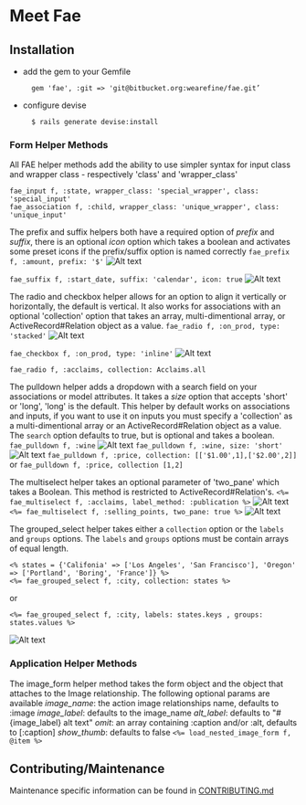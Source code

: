 # Meet Fae

## Installation

* add the gem to your Gemfile

		gem 'fae', :git => 'git@bitbucket.org:wearefine/fae.git’

* configure devise

		$ rails generate devise:install



### Form Helper Methods

All FAE helper methods add the ability to use simpler syntax for input class and wrapper class - respectively 'class' and 'wrapper_class'
```
fae_input f, :state, wrapper_class: 'special_wrapper', class: 'special_input'
fae_association f, :child, wrapper_class: 'unique_wrapper', class: 'unique_input'
```

The prefix and suffix helpers both have a required option of *prefix* and *suffix*, there is an optional *icon* option which takes a boolean and activates some preset icons if the prefix/suffix option is named correctly
`fae_prefix f, :amount, prefix: '$'`
![Alt text](http://www.afinesite.com/fae/fae_prefix.jpg)

`fae_suffix f, :start_date, suffix: 'calendar', icon: true`
![Alt text](http://www.afinesite.com/fae/fae_suffix.jpg)

The radio and checkbox helper allows for an option to align it vertically or horizontally, the default is vertical. It also works for associations with an optional 'collection' option that takes an array, multi-dimentional array, or ActiveRecord#Relation object as a value.
`fae_radio f, :on_prod, type: 'stacked'`
![Alt text](http://www.afinesite.com/fae/fae_radio_stacked.png)

`fae_checkbox f, :on_prod, type: 'inline'`
![Alt text](http://www.afinesite.com/fae/fae_radio_inline.png)

`fae_radio f, :acclaims, collection: Acclaims.all`

The pulldown helper adds a dropdown with a search field on your associations or model attributes. It takes a *size* option that accepts 'short' or 'long', 'long' is the default. This helper by default works on associations and inputs, if you want to use it on inputs you must specify a 'collection' as a multi-dimentional array or an ActiveRecord#Relation object as a value. The `search` option defaults to true, but is optional and takes a boolean.
`fae_pulldown f, :wine`
![Alt text](http://www.afinesite.com/fae/long_pulldown.png)
`fae_pulldown f, :wine, size: 'short'`
![Alt text](http://www.afinesite.com/fae/short_pulldown.png)
`fae_pulldown f, :price, collection: [['$1.00',1],['$2.00',2]]` or `fae_pulldown f, :price, collection [1,2]`

The multiselect helper takes an optional parameter of 'two_pane' which takes a Boolean. This method is restricted to ActiveRecord#Relation's.
`<%= fae_multiselect f, :acclaims, label_method: :publication %>`
![Alt text](http://www.afinesite.com/fae/multiselect_dropdown.png)
`<%= fae_multiselect f, :selling_points, two_pane: true %>`
![Alt text](http://www.afinesite.com/fae/multiselect_two_pane.png)

The grouped_select helper takes either a `collection` option or the `labels` and `groups` options. The `labels` and `groups` options must be contain arrays of equal length.
```
<% states = {'Califonia' => ['Los Angeles', 'San Francisco'], 'Oregon' => ['Portland', 'Boring', 'France']} %>
<%= fae_grouped_select f, :city, collection: states %>
```
or
```
<%= fae_grouped_select f, :city, labels: states.keys , groups: states.values %>
```
![Alt text](http://www.afinesite.com/fae/fae_grouped_select.png)


### Application Helper Methods

The image_form helper method takes the form object and the object that attaches to the Image relationship. The following optional params are available
*image_name*: the action image relationships name, defaults to :image
*image_label*: defaults to the image_name
*alt_label*: defaults to "#{image_label} alt text"
*omit*: an array containing :caption and/or :alt, defaults to [:caption]
*show_thumb*: defaults to false
`<%= load_nested_image_form f, @item %>`

## Contributing/Maintenance

Maintenance specific information can be found in [CONTRIBUTING.md](CONTRIBUTING.md)




